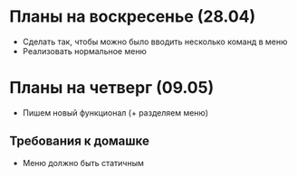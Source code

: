 # Планы на воскресенье (28.04)

- Сделать так, чтобы можно было вводить несколько команд в меню
- Реализовать нормальное меню

# Планы на четверг (09.05)

- Пишем новый функционал (+ разделяем меню)

## Требования к домашке

- Меню должно быть статичным